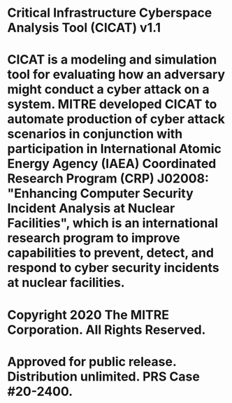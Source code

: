 # Critical Infrastructure Cyberspace Analysis Tool (CICAT) v1.1
# CICAT is a modeling and simulation tool for evaluating how an adversary might conduct a cyber attack on a system. MITRE developed CICAT to automate production of cyber attack scenarios in conjunction with participation in International Atomic Energy Agency (IAEA) Coordinated Research Program (CRP) J02008: "Enhancing Computer Security Incident Analysis at Nuclear Facilities", which is an international research program to improve capabilities to prevent, detect, and respond to cyber security incidents at nuclear facilities. 
# Copyright 2020 The MITRE Corporation. All Rights Reserved. 
# Approved for public release. Distribution unlimited. PRS Case #20-2400.
